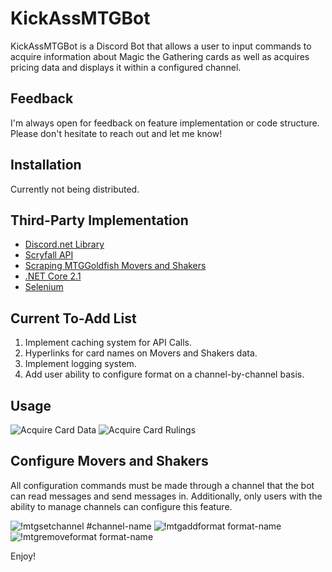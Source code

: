 # KickAssMTGBot

KickAssMTGBot is a Discord Bot that allows a user to input commands to acquire information about Magic the Gathering cards as well as acquires pricing data and displays it within a configured channel.

## Feedback
I'm always open for feedback on feature implementation or code structure. Please don't hesitate to reach out and let me know! 

## Installation

Currently not being distributed.

## Third-Party Implementation
- [Discord.net Library](https://discord.foxbot.me/docs/)
- [Scryfall API](https://scryfall.com/)
- [Scraping MTGGoldfish Movers and Shakers](https://www.mtggoldfish.com/movers/paper/modern)
- [.NET Core 2.1](https://dotnet.microsoft.com/download/dotnet-core/2.1)
- [Selenium](https://selenium.dev/)

## Current To-Add List
1. Implement caching system for API Calls. 
1. Hyperlinks for card names on Movers and Shakers data.
1. Implement logging system. 
1. Add user ability to configure format on a channel-by-channel basis.



## Usage
![Acquire Card Data](https://i.imgur.com/cYmabqT.png)
![Acquire Card Rulings](https://i.imgur.com/npeTFkC.png)

## Configure Movers and Shakers
All configuration commands must be made through a channel that the bot can read messages and send messages in. 
Additionally, only users with the ability to manage channels can configure this feature.

![!mtgsetchannel #channel-name](https://i.imgur.com/wNbRNpX.jpg) 
![!mtgaddformat format-name](https://i.imgur.com/4LByQws.jpg)
![!mtgremoveformat format-name](https://i.imgur.com/k38E5hg.jpg)

Enjoy!
